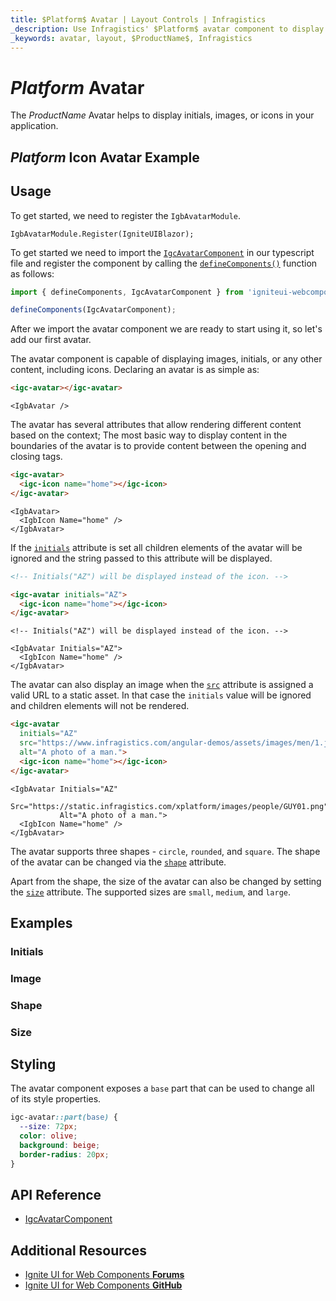 ```yaml
---
title: $Platform$ Avatar | Layout Controls | Infragistics
_description: Use Infragistics' $Platform$ avatar component to display an image, icon, or initials.
_keywords: avatar, layout, $ProductName$, Infragistics
---
```


# $Platform$ Avatar

The $ProductName$ Avatar helps to display initials, images, or icons in your application.

<div class="divider"></div>

## $Platform$ Icon Avatar Example

<code-view style="height: 60px"
           data-demos-base-url="{environment:dvDemosBaseUrl}"
           iframe-src="{environment:dvDemosBaseUrl}/layouts/avatar-icon"
           alt="$Platform$ Avatar Example"
           github-src="layouts/avatar/icon">
</code-view>

<div class="divider--half"></div>

## Usage

<!-- Blazor -->

To get started, we need to register the `IgbAvatarModule`.

```razor
IgbAvatarModule.Register(IgniteUIBlazor);
```

<!-- end: Blazor -->

<!-- WebComponents -->

To get started we need to import the [`IgcAvatarComponent`]({ApiClass}/IgcAvatarComponent.html) in our typescript file and register the component by calling the [`defineComponents()`]({ApiIndex}#defineComponents) function as follows:

```ts
import { defineComponents, IgcAvatarComponent } from 'igniteui-webcomponents';

defineComponents(IgcAvatarComponent);
```

<!-- end: WebComponents -->

After we import the avatar component we are ready to start using it, so let's add our first avatar.

The avatar component is capable of displaying images, initials, or any other content, including icons.
Declaring an avatar is as simple as:

```html
<igc-avatar></igc-avatar>
```

```razor
<IgbAvatar />
```

The avatar has several attributes that allow rendering different content based on the context; The most basic way to display content in the boundaries of the avatar is to provide content between the opening and closing tags.

```html
<igc-avatar>
  <igc-icon name="home"></igc-icon>
</igc-avatar>
```

```razor
<IgbAvatar>
  <IgbIcon Name="home" />
</IgbAvatar>
```

If the [`initials`]({ApiClass}/IgcAvatarComponent.html#initials) attribute is set all children elements of the avatar will be ignored and the string passed to this attribute will be displayed.


```html
<!-- Initials("AZ") will be displayed instead of the icon. -->

<igc-avatar initials="AZ">
  <igc-icon name="home"></igc-icon>
</igc-avatar>
```

```razor
<!-- Initials("AZ") will be displayed instead of the icon. -->

<IgbAvatar Initials="AZ">
  <IgbIcon Name="home" />
</IgbAvatar>
```

The avatar can also display an image when the [`src`]({ApiClass}/IgcAvatarComponent.html#src) attribute is assigned a valid URL to a static asset. In that case the `initials` value will be ignored and children elements will not be rendered.

```html
<igc-avatar
  initials="AZ"
  src="https://www.infragistics.com/angular-demos/assets/images/men/1.jpg"
  alt="A photo of a man.">
  <igc-icon name="home"></igc-icon>
</igc-avatar>
```

```razor
<IgbAvatar Initials="AZ"
           Src="https://static.infragistics.com/xplatform/images/people/GUY01.png"
           Alt="A photo of a man.">
  <IgbIcon Name="home" />
</IgbAvatar>
```

The avatar supports three shapes - `circle`, `rounded`, and `square`. The shape of the avatar can be changed via the [`shape`]({ApiClass}/IgcAvatarComponent.html#shape) attribute.

Apart from the shape, the size of the avatar can also be changed by setting the [`size`]({ApiClass}/IgcAvatarComponent.html#size) attribute. The supported sizes are `small`, `medium`, and `large`.

## Examples

### Initials

<code-view style="height: 60px"
           data-demos-base-url="{environment:dvDemosBaseUrl}"
           iframe-src="{environment:dvDemosBaseUrl}/layouts/avatar-initials"
           alt="$Platform$ Avatar Example"
           github-src="layouts/avatar/initials">
</code-view>

### Image

<code-view style="height: 60px"
           data-demos-base-url="{environment:dvDemosBaseUrl}"
           iframe-src="{environment:dvDemosBaseUrl}/layouts/avatar-image"
           alt="$Platform$ Avatar Example"
           github-src="layouts/avatar/image">
</code-view>

### Shape

<code-view style="height: 60px"
           data-demos-base-url="{environment:dvDemosBaseUrl}"
           iframe-src="{environment:dvDemosBaseUrl}/layouts/avatar-shape"
           alt="$Platform$ Avatar Example"
           github-src="layouts/avatar/shape">
</code-view>

### Size

<code-view style="height: 110px"
           data-demos-base-url="{environment:dvDemosBaseUrl}"
           iframe-src="{environment:dvDemosBaseUrl}/layouts/avatar-size"
           alt="$Platform$ Avatar Example"
           github-src="layouts/avatar/size">
</code-view>

## Styling

The avatar component exposes a `base` part that can be used to change all of its style properties.

```css
igc-avatar::part(base) {
  --size: 72px;
  color: olive;
  background: beige;
  border-radius: 20px;
}
```

## API Reference

* [IgcAvatarComponent]({ApiClass}/IgcAvatarComponent.html)


## Additional Resources

<div class="divider--half"></div>

* [Ignite UI for Web Components **Forums**](https://www.infragistics.com/community/forums/f/ignite-ui-for-web-components)
* [Ignite UI for Web Components **GitHub**](https://github.com/IgniteUI/igniteui-webcomponents)
